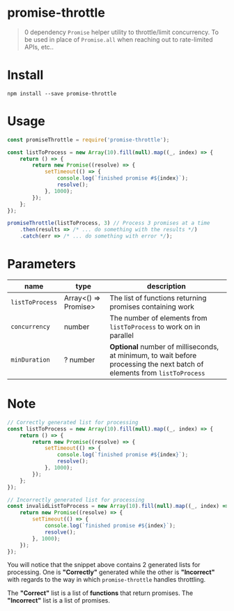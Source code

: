 # promise-throttle

> 0 dependency `Promise` helper utility to throttle/limit concurrency. To be used in place of `Promise.all` when reaching out to rate-limited APIs, etc..

# Install
```
npm install --save promise-throttle
```

# Usage

```js
const promiseThrottle = require('promise-throttle');

const listToProcess = new Array(10).fill(null).map((_, index) => {
    return () => {
        return new Promise((resolve) => {
            setTimeout(() => {
                console.log(`finished promise #${index}`);
                resolve();
            }, 1000);
        });
    };
});

promiseThrottle(listToProcess, 3) // Process 3 promises at a time
    .then(results => /* ... do something with the results */)
    .catch(err => /* ... do something with error */);
```

# Parameters
| name | type | description |
| - | - | - |
| `listToProcess` | Array<() => Promise> | The list of functions returning promises containing work |
| `concurrency` | number | The number of elements from `listToProcess` to work on in parallel |
| `minDuration` | ?  number | **Optional** number of milliseconds, at minimum, to wait before processing the next batch of elements from `listToProcess` |


# Note
```js
// Correctly generated list for processing
const listToProcess = new Array(10).fill(null).map((_, index) => {
    return () => {
        return new Promise((resolve) => {
            setTimeout(() => {
                console.log(`finished promise #${index}`);
                resolve();
            }, 1000);
        });
    };
});

// Incorrectly generated list for processing
const invalidListToProcess = new Array(10).fill(null).map((_, index) => {
    return new Promise((resolve) => {
        setTimeout(() => {
            console.log(`finished promise #${index}`);
            resolve();
        }, 1000);
    });
});
```

You will notice that the snippet above contains 2 generated lists for processing. One is **"Correctly"** generated while the other is **"Incorrect"** with regards to the way in which `promise-throttle` handles throttling.

The **"Correct"** list is a list of **functions** that return promises. The **"Incorrect"** list is a list of promises.
